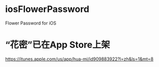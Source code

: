 iosFlowerPassword
=================

Flower Password for iOS

“花密”已在App Store上架
=================

https://itunes.apple.com/us/app/hua-mi/id909883922?l=zh&ls=1&mt=8
